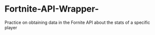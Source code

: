 # Fortnite-API-Wrapper-
Practice on obtaining data in the Fornite API about the stats of a specific player
